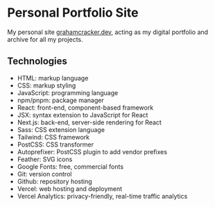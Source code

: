 # Personal Portfolio Site

My personal site [grahamcracker.dev](https://www.grahamcracker.dev), acting as my digital portfolio and archive for all my projects.

## Technologies
* HTML: markup language
* CSS: markup styling
* JavaScript: programming language
* npm/pnpm: package manager
* React: front-end, component-based framework
* JSX: syntax extension to JavaScript for React
* Next.js: back-end, server-side rendering for React
* Sass: CSS extension language
* Tailwind: CSS framework
* PostCSS: CSS transformer
* Autoprefixer: PostCSS plugin to add vendor prefixes
* Feather: SVG icons
* Google Fonts: free, commercial fonts
* Git: version control
* Github: repository hosting
* Vercel: web hosting and deployment
* Vercel Analytics: privacy-friendly, real-time traffic analytics